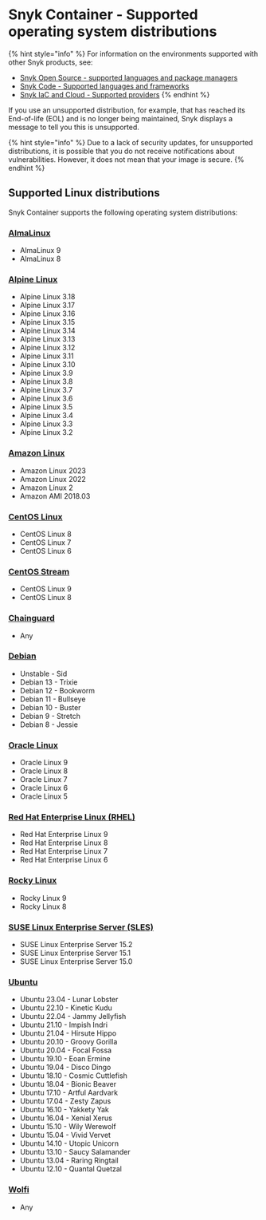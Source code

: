 # Snyk Container - Supported operating system distributions

{% hint style="info" %}
For information on the environments supported with other Snyk products, see:

* [Snyk Open Source - supported languages and package managers](broken-reference)
* [Snyk Code - Supported languages and frameworks](broken-reference)
* [Snyk IaC and Cloud - Supported providers](../../../scan-infrastructure/supported-iac-and-cloud-providers/)
{% endhint %}

If you use an unsupported distribution, for example, that has reached its End-of-life (EOL) and is no longer being maintained, Snyk displays a message to tell you this is unsupported.

{% hint style="info" %}
Due to a lack of security updates, for unsupported distributions, it is possible that you do not receive notifications about vulnerabilities. However, it does not mean that your image is secure.
{% endhint %}

## Supported Linux distributions

Snyk Container supports the following operating system distributions:

### [AlmaLinux](https://almalinux.org/)

* AlmaLinux 9
* AlmaLinux 8

### [Alpine Linux](https://www.alpinelinux.org/)

* Alpine Linux 3.18
* Alpine Linux 3.17
* Alpine Linux 3.16
* Alpine Linux 3.15
* Alpine Linux 3.14
* Alpine Linux 3.13
* Alpine Linux 3.12
* Alpine Linux 3.11
* Alpine Linux 3.10
* Alpine Linux 3.9
* Alpine Linux 3.8
* Alpine Linux 3.7
* Alpine Linux 3.6
* Alpine Linux 3.5
* Alpine Linux 3.4
* Alpine Linux 3.3
* Alpine Linux 3.2

### [Amazon Linux](https://aws.amazon.com/linux/)

* Amazon Linux 2023
* Amazon Linux 2022
* Amazon Linux 2
* Amazon AMI 2018.03

### [CentOS Linux](https://www.centos.org/centos-linux/)

* CentOS Linux 8
* CentOS Linux 7
* CentOS Linux 6

### [CentOS Stream](https://www.centos.org/centos-stream/)

* CentOS Linux 9
* CentOS Linux 8

### [Chainguard](https://www.chainguard.dev/)

* Any

### [Debian](https://www.debian.org/)

* Unstable - Sid
* Debian 13 - Trixie
* Debian 12 - Bookworm
* Debian 11 - Bullseye
* Debian 10 - Buster
* Debian 9 - Stretch
* Debian 8 - Jessie

### [Oracle Linux](https://www.oracle.com/linux/)

* Oracle Linux 9
* Oracle Linux 8
* Oracle Linux 7
* Oracle Linux 6
* Oracle Linux 5

### [Red Hat Enterprise Linux (RHEL)](https://www.redhat.com/technologies/linux-platforms/enterprise-linux)

* Red Hat Enterprise Linux 9
* Red Hat Enterprise Linux 8
* Red Hat Enterprise Linux 7
* Red Hat Enterprise Linux 6

### [Rocky Linux](https://rockylinux.org/)

* Rocky Linux 9
* Rocky Linux 8

### [SUSE Linux Enterprise Server (SLES)](https://www.suse.com/products/server/)

* SUSE Linux Enterprise Server 15.2
* SUSE Linux Enterprise Server 15.1
* SUSE Linux Enterprise Server 15.0

### [Ubuntu](https://ubuntu.com/)

* Ubuntu 23.04 - Lunar Lobster
* Ubuntu 22.10 - Kinetic Kudu
* Ubuntu 22.04 - Jammy Jellyfish
* Ubuntu 21.10 - Impish Indri&#x20;
* Ubuntu 21.04 - Hirsute Hippo&#x20;
* Ubuntu 20.10 - Groovy Gorilla&#x20;
* Ubuntu 20.04 - Focal Fossa&#x20;
* Ubuntu 19.10 - Eoan Ermine&#x20;
* Ubuntu 19.04 - Disco Dingo&#x20;
* Ubuntu 18.10 - Cosmic Cuttlefish&#x20;
* Ubuntu 18.04 - Bionic Beaver&#x20;
* Ubuntu 17.10 - Artful Aardvark&#x20;
* Ubuntu 17.04 - Zesty Zapus&#x20;
* Ubuntu 16.10 - Yakkety Yak&#x20;
* Ubuntu 16.04 - Xenial Xerus&#x20;
* Ubuntu 15.10 - Wily Werewolf&#x20;
* Ubuntu 15.04 - Vivid Vervet&#x20;
* Ubuntu 14.10 - Utopic Unicorn&#x20;
* Ubuntu 13.10 - Saucy Salamander&#x20;
* Ubuntu 13.04 - Raring Ringtail&#x20;
* Ubuntu 12.10 - Quantal Quetzal

### [Wolfi](https://github.com/wolfi-dev)

* Any&#x20;

